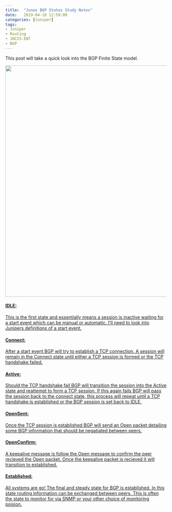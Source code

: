 ```yaml
---
title:  "Junos BGP States Study Notes"
date:   2019-04-10 12:59:00
categories: [Juniper]
tags: 
- Juniper 
- Routing
- JNCIS-ENT
- BGP
---
```


This post will take a quick look into the BGP Finite State model.


<a href="/images/posts/2019/07/BGP_States.png"><img src="/images/posts/2019/07/BGP_States.png" width="720" >

#### **IDLE:**
This is the first state and essentially means a session is inactive waiting for a start event which can be manual or automatic. I'll need to look into Junipers definitions of a start event.

#### **Connect:**
After a start event BGP will try to establish a TCP connection. A session will remain in the Connect state until either a TCP session is formed or the TCP handshake failed.

#### **Active:**
Should the TCP handshake fail BGP will transition the session into the Active state and reattempt to form a TCP session. If this again fails BGP will pass the session back to the connect state, this process will repeat until a TCP handshake is established or the BGP session is set back to IDLE.

#### **OpenSent:**
Once the TCP session is established BGP will send an Open packet detailing some BGP information that should be negatiated between peers.

#### **OpenConfirm:**
A keepalive message is follow the Open message to confirm the peer recieved the Open packet. Once the keepalive packet is recieved it will transition to established.

#### **Established:**
All systems are go! The final and steady state for BGP is established. In this state routing information can be exchanged between peers. This is often the state to monitor for via SNMP or your other choice of monitoring poision. 
